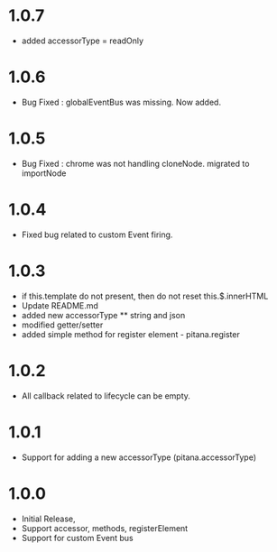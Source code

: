
1.0.7
=====
* added accessorType = readOnly

1.0.6
=====
* Bug Fixed : globalEventBus was missing. Now added.

1.0.5
=====
* Bug Fixed : chrome was not handling cloneNode. migrated to importNode

1.0.4
=====
* Fixed bug related to custom Event firing.

1.0.3
=====
* if this.template do not present, then do not reset this.$.innerHTML
* Update README.md
* added new accessorType
** string and json
* modified getter/setter
* added simple method for register element - pitana.register

1.0.2
=====
* All callback related to lifecycle can be empty.

1.0.1
=====
* Support for adding a new accessorType (pitana.accessorType)

1.0.0
=====
* Initial Release,
* Support accessor, methods, registerElement
* Support for custom Event bus
